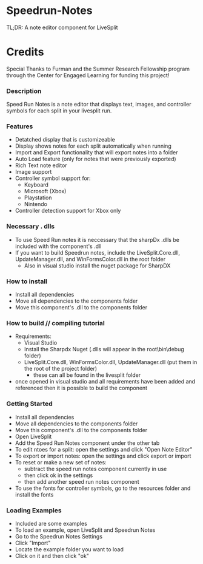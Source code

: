 # Speedrun-Notes
TL;DR: A note editor component for LiveSplit

# Credits
Special Thanks to Furman and the Summer Research Fellowship program through the Center for Engaged Learning for funding this project!

### Description
Speed Run Notes is a note editor that displays text, images, and controller symbols for each split in your livesplit run.

### Features
  - Detatched display that is customizeable
  - Display shows notes for each split automatically when running
  - Import and Export functionality that will export notes into a folder
  - Auto Load feature (only for notes that were previously exported)
  - Rich Text note editor
  - Image support
  - Controller symbol support for:
    - Keyboard
    - Microsoft (Xbox)
    - Playstation
    - Nintendo
  - Controller detection support for Xbox only
  
### Necessary . dlls
  - To use Speed Run notes it is neccessary that the sharpDx .dlls be included with the component's .dll
  - If you want to build Speedrun notes, include the LiveSplit.Core.dll, UpdateManager.dll, and WinFormsColor.dll in the root folder
    - Also in visual studio install the nuget package for SharpDX
  
### How to install
  - Install all dependencies
  - Move all dependencies to the components folder
  - Move this component's .dll to the components folder

### How to build // compiling tutorial
  - Requirements:
    - Visual Studio
    - Install the Sharpdx Nuget (.dlls will appear in the root\bin\debug folder)
    - LiveSplit.Core.dll, WinFormsColor.dll, UpdateManager.dll (put them in the root of the project folder)
      - these can all be found in the livesplit folder
  - once opened in visual studio and all requirements have been added and referenced then it is possible to build the component
    

### Getting Started
  - Install all dependencies
  - Move all dependencies to the components folder
  - Move this component's .dll to the components folder
  - Open LiveSplit
  - Add the Speed Run Notes component under the other tab
  - To edit ntoes for a split: open the settings and click "Open Note Editor"
  - To export or import notes: open the settings and click export or import
  - To reset or make a new set of notes:
    - subtract the speed run notes component currently in use
    - then click ok in the settings
    - then add another speed run notes component
  - To use the fonts for controller symbols, go to the resources folder and install the fonts

### Loading Examples
  - Included are some examples
  - To load an example, open LiveSplit and Speedrun Notes
  - Go to the Speedrun Notes Settings
  - Click "Import"
  - Locate the example folder you want to load
  - Click on it and then click "ok"
